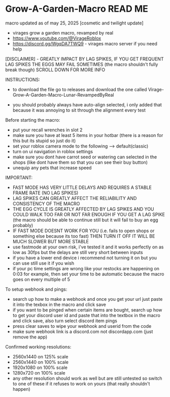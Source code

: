 # Grow-A-Garden-Macro READ ME

macro updated as of may 25, 2025
[cosmetic and twilight update]

- virages grow a garden macro, revamped by real
- https://www.youtube.com/@VirageRoblox
- https://discord.gg/WgqDA7TWQ9 - virages macro server if you need help

[DISCLAIMER] - GREATLY IMPACT BY LAG SPIKES, IF YOU GET FREQUENT LAG SPIKES THE EGGS MAY FAIL SOMETIMES (the macro shouldn't fully break though) SCROLL DOWN FOR MORE INFO

INSTRUCTIONS:

- to download the file go to releases and download the one called Virage-Grow-A-Garden-Macro-Lunar-RevampedByReal

- you should probably always have auto-align selected, i only added that because it was annoying to sit through the alignment every test

Before starting the macro:
- put your recall wrenches in slot 2
- make sure you have at least 5 items in your hotbar (there is a reason for this but its stupid so just do it)
- set your roblox camera mode to the following --> default(classic)
- turn on ui navigation in roblox settings
- make sure you dont have carrot seed or watering can selected in the shops (like dont have them so that you can see their buy button)
- unequip any pets that increase speed

IMPORTANT:

- FAST MODE HAS VERY LITTLE DELAYS AND REQUIRES A STABLE FRAME RATE (NO LAG SPIKES)
- LAG SPIKES CAN GREATLY AFFECT THE RELIABILITY AND CONSISTENCY OF THE MACRO
- THE EGG CYCLE IS GREATLY AFFECTED BY LAG SPIKES AND YOU COULD WALK TOO FAR OR NOT FAR ENOUGH IF YOU GET A LAG SPIKE (the macro should be able to continue still but it will fail to buy an egg probably)
- IF FAST MODE DOESNT WORK FOR YOU (i.e. fails to open shops or something else because its too fast) THEN TURN IT OFF IT WILL BE MUCH SLOWER BUT MORE STABLE
- use fastmode at your own risk, i've tested it and it works perfectly on as low as 30fps but the delays are still very short between inputs
- if you have a lower end device i recommend not turning it on but you can use still use it if you wish
- if your pc time settings are wrong like your restocks are happening on 0:03 for example, then set your time to be automatic because the macro goes on every multiple of 5

To setup webhook and pings:
- search up how to make a webhook and once you get your url just paste it into the texbox in the macro and click save
- if you want to be pinged when certain items are bought, search up how to get your discord user id and paste that into the textbox in the macro and click save, also turn select discord item pings
- press clear saves to wipe your webhook and userid from the code
- make sure webhook link is a discord.com not discordapp.com (just remove the app)

Confirmed working resolutions:
- 2560x1440 on 125% scale
- 2560x1440 on 100% scale
- 1920x1080 on 100% scale
- 1280x720 on 100% scale
- any other resolution should work as well but are still untested so switch to one of these if it refuses to work on yours (that really shouldn't happen)
